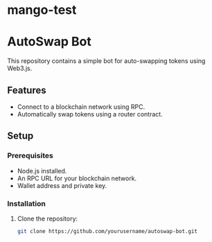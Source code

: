 # mango-test
# AutoSwap Bot

This repository contains a simple bot for auto-swapping tokens using Web3.js.

## Features
- Connect to a blockchain network using RPC.
- Automatically swap tokens using a router contract.

## Setup

### Prerequisites
- Node.js installed.
- An RPC URL for your blockchain network.
- Wallet address and private key.

### Installation
1. Clone the repository:
   ```bash
   git clone https://github.com/yourusername/autoswap-bot.git
